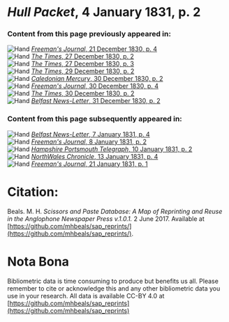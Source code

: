 # *Hull Packet*, 4 January 1831, p. 2  
  
### Content from this page previously appeared in:  
![Hand](http://scissorsandpaste.net/wp-content/uploads/2017/06/smallhandpointer.png) [*Freeman's Journal*, 21 December 1830, p. 4](https://mhbeals.github.io/sap_html/Freeman's-Journal/Freeman's-Journal-21-December-1830-p-4)  
![Hand](http://scissorsandpaste.net/wp-content/uploads/2017/06/smallhandpointer.png) [*The Times*, 27 December 1830, p. 2](https://mhbeals.github.io/sap_html/The-Times/The-Times-27-December-1830-p-2)  
![Hand](http://scissorsandpaste.net/wp-content/uploads/2017/06/smallhandpointer.png) [*The Times*, 27 December 1830, p. 3](https://mhbeals.github.io/sap_html/The-Times/The-Times-27-December-1830-p-3)  
![Hand](http://scissorsandpaste.net/wp-content/uploads/2017/06/smallhandpointer.png) [*The Times*, 29 December 1830, p. 2](https://mhbeals.github.io/sap_html/The-Times/The-Times-29-December-1830-p-2)  
![Hand](http://scissorsandpaste.net/wp-content/uploads/2017/06/smallhandpointer.png) [*Caledonian Mercury*, 30 December 1830, p. 2](https://mhbeals.github.io/sap_html/Caledonian-Mercury/Caledonian-Mercury-30-December-1830-p-2)  
![Hand](http://scissorsandpaste.net/wp-content/uploads/2017/06/smallhandpointer.png) [*Freeman's Journal*, 30 December 1830, p. 4](https://mhbeals.github.io/sap_html/Freeman's-Journal/Freeman's-Journal-30-December-1830-p-4)  
![Hand](http://scissorsandpaste.net/wp-content/uploads/2017/06/smallhandpointer.png) [*The Times*, 30 December 1830, p. 2](https://mhbeals.github.io/sap_html/The-Times/The-Times-30-December-1830-p-2)  
![Hand](http://scissorsandpaste.net/wp-content/uploads/2017/06/smallhandpointer.png) [*Belfast News-Letter*, 31 December 1830, p. 2](https://mhbeals.github.io/sap_html/Belfast-News-Letter/Belfast-News-Letter-31-December-1830-p-2)  
  
### Content from this page subsequently appeared in:  
![Hand](http://scissorsandpaste.net/wp-content/uploads/2017/06/smallhandpointer.png) [*Belfast News-Letter*, 7 January 1831, p. 4](https://mhbeals.github.io/sap_html/Belfast-News-Letter/Belfast-News-Letter-7-January-1831-p-4)  
![Hand](http://scissorsandpaste.net/wp-content/uploads/2017/06/smallhandpointer.png) [*Freeman's Journal*, 8 January 1831, p. 2](https://mhbeals.github.io/sap_html/Freeman's-Journal/Freeman's-Journal-8-January-1831-p-2)  
![Hand](http://scissorsandpaste.net/wp-content/uploads/2017/06/smallhandpointer.png) [*Hampshire Portsmouth Telegraph*, 10 January 1831, p. 2](https://mhbeals.github.io/sap_html/Hampshire-Portsmouth-Telegraph/Hampshire-Portsmouth-Telegraph-10-January-1831-p-2)  
![Hand](http://scissorsandpaste.net/wp-content/uploads/2017/06/smallhandpointer.png) [*NorthWales Chronicle*, 13 January 1831, p. 4](https://mhbeals.github.io/sap_html/NorthWales-Chronicle/NorthWales-Chronicle-13-January-1831-p-4)  
![Hand](http://scissorsandpaste.net/wp-content/uploads/2017/06/smallhandpointer.png) [*Freeman's Journal*, 21 January 1831, p. 1](https://mhbeals.github.io/sap_html/Freeman's-Journal/Freeman's-Journal-21-January-1831-p-1)  


# Citation: 

Beals. M. H. *Scissors and Paste Database: A Map of Reprinting and Reuse in the Anglophone Newspaper Press v.1.0.1.* 2 June 2017. Available at [https://github.com/mhbeals/sap_reprints/](https://github.com/mhbeals/sap_reprints/). 

# Nota Bona

Bibliometric data is time consuming to produce but benefits us all. Please remember to cite or acknowledge this and any other bibliometric data you use in your research. All data is available CC-BY 4.0 at [https://github.com/mhbeals/sap_reprints](https://github.com/mhbeals/sap_reprints)